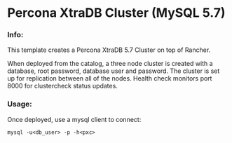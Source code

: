 # Percona XtraDB Cluster (MySQL 5.7)

### Info:

This template creates a Percona XtraDB 5.7 Cluster on top of Rancher.

When deployed from the catalog, a three node cluster is created with a database, root password, database user and password. The cluster is set up for replication between all of the nodes. Health check monitors port 8000 for clustercheck status updates.

### Usage:

Once deployed, use a mysql client to connect:

`mysql -u<db_user> -p -h<pxc>`

